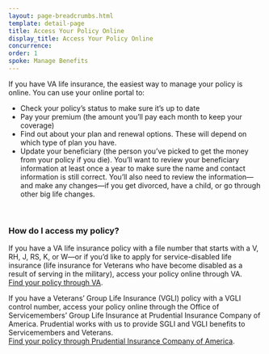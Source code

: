 ```yaml
---
layout: page-breadcrumbs.html
template: detail-page
title: Access Your Policy Online
display_title: Access Your Policy Online 
concurrence: 
order: 1
spoke: Manage Benefits
---
```


<div class="va-introtext">

If you have VA life insurance, the easiest way to manage your policy is online. You can use your online portal to:

</div>

- Check your policy’s status to make sure it’s up to date
- Pay your premium (the amount you’ll pay each month to keep your coverage)
- Find out about your plan and renewal options. These will depend on which type of plan you have. 
- Update your beneficiary (the person you’ve picked to get the money from your policy if you die). You’ll want to review your beneficiary information at least once a year to make sure the name and contact information is still correct. You’ll also need to review the information—and make any changes—if you get divorced, have a child, or go through other big life changes.

<br>

### How do I access my policy?

If you have a VA life insurance policy with a file number that starts with a V, RH, J, RS, K, or W—or if you’d like to apply for service-disabled life insurance (life insurance for Veterans who have become disabled as a result of serving in the military), access your policy online through VA. <br>
[Find your policy through VA](https://insurance.va.gov/home/). 

If you have a Veterans’ Group Life Insurance (VGLI) policy with a VGLI control number, access your policy online through the Office of Servicemembers’ Group Life Insurance at Prudential Insurance Company of America. Prudential works with us to provide SGLI and VGLI benefits to Servicemembers and Veterans. <br>
<a href="https://giosgli.prudential.com/osgli/web/OSGLIMenu.html" data-popup>Find your policy through Prudential Insurance Company of America</a>.
